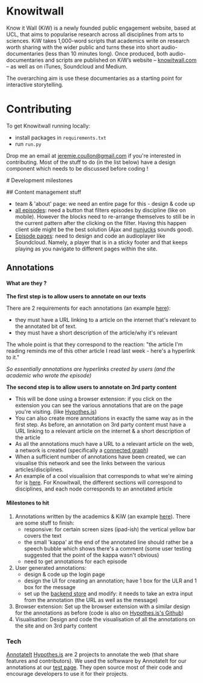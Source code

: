 Knowitwall
==========
Know it Wall (KiW) is a newly founded public engagement website, based at UCL, that aims to popularise research across all disciplines from arts to sciences.
KiW takes 1,000-word scripts that academics write on research worth sharing with the wider public and turns these into short audio-documentaries (less than 10 minutes long). Once produced, both audio-documentaries and scripts are published on KiW’s website – [knowitwall.com](http://knowitwall.com/) – as well as on iTunes, Soundcloud and Medium.

The overarching aim is use these documentaries as a starting point for interactive storytelling.

# Contributing


To get Knowitwall running locally:

- install packages in `requirements.txt`
- run `run.py`


Drop me an email at jeremie.coullon@gmail.com if you're interested in contributing. Most of the stuff to do (in the list below) have a design component which needs to be discussed before coding !

# Development milestones

## Content management stuff

- team & 'about' page: we need an entire page for this - design & code up
- [all episodes](http://knowitwall.com/all_episodes): need a button that filters episodes by discipline (like on mobile). However the blocks need to re-arrange themselves to still be in the current pattern after the clicking on the filter. Having this happen client side might be the best solution (Ajax and [nunjucks](https://mozilla.github.io/nunjucks/) sounds good). 
- [Episode pages](http://knowitwall.com/episodes/spanish_forger): need to design and code an audioplayer like Soundcloud. Namely, a player that is in a sticky footer and that keeps playing as you navigate to different pages within the site.

## Annotations

#### What are they ?

**The first step is to allow users to annotate on our texts**

There are 2 requirements for each annotations (an example [here](http://knowitwall.com/audiodoc_annotations/ganymede)):
- they must have a URL linking to a article on the internet that's relevant to the annotated bit of text.
- they must have a short description of the article/why it's relevant

The whole point is that they correspond to the reaction: "the article I'm reading reminds me of this other article I read last week - here's a hyperlink to it."

_So essentially annotations are hyperlinks created by users (and the academic who wrote the episode)_


**The second step is to allow users to annotate on 3rd party content**


- This will be done using a browser extension: if you click on the extension you can see the various annotations that are on the page you're visiting. (like [Hypothes.is](http://hypothes.is/))
- You can also create more annotations in exactly the same way as in the first step. As before, an annotation on 3rd party content must have a URL linking to a relevant article on the internet & a short description of the article
- As all the annotations much have a URL to a relevant article on the web, a network is created (specifically a [connected graph](http://mathworld.wolfram.com/ConnectedGraph.html))
- When a sufficient number of annotations have been created, we can visualise this network and see the links between the various articles/disciplines.
- An example of a cool visualision that corresponds to what we're aiming for is [here](https://www.quantamagazine.org/20150803-physics-theories-map/). For Knowitwall, the different sections will correspond to disciplines, and each node corresponds to an annotated article

#### Milestones to hit

1. Annotations written by the academics & KiW (an example [here](http://knowitwall.com/audiodoc_annotations/ganymede)). There are some stuff to finish:
    - responsive: for certain screen sizes (ipad-ish) the vertical yellow bar covers the text
    - the small 'kappa' at the end of the annotated line should rather be a speech bubble which shows there's a comment (some user testing suggested that the point of the kappa wasn't obvious)
    - need to get annotations for each episode
2. User generated annotations:
    - design & code up the login page
    - design the UI for creating an annotation; have 1 box for the ULR and 1 box for the message
    - set up the [backend store](https://github.com/openannotation/annotator-store) and modify: it needs to take an extra input from the annotation (the URL as well as the message)
3. Browser extension: Set up the browser extension with a similar design for the annotations as before (code is also on [Hypothes.is's Github](https://github.com/hypothesis/browser-extension))
4. Visualisation: Design and code the visualisation of all the annotations on the site and on 3rd party content

### Tech

[AnnotateIt](http://annotateit.org/) [Hypothes.is](https://hypothes.is/) are 2 projects to annotate the web (that share features and contributors). We used the softwware by AnnotateIt for our annotations at our [test page](http://knowitwall.com/audiodoc_annotations/ganymede). They open source most of their code and encourage developers to use it for their projects.
